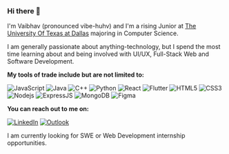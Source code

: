 
### Hi there 👋
I'm Vaibhav (pronounced vibe-huhv) and I'm a rising Junior at [The University Of Texas at Dallas](https://utdallas.edu) majoring in Computer Science.

I am generally passionate about anything-technology, but I spend the most time learning about and being involved with UI/UX, Full-Stack Web and Software Development.

 **My tools of trade include but are not limited to:** 
 
![JavaScript](https://img.shields.io/badge/-JavaScript-black?style=flat-square&logo=javascript&logoColor=yellow) ![Java](https://img.shields.io/badge/-Java-black?style=flat-square&logo=java&logoColor=orange) ![C++](https://img.shields.io/badge/-C++-black?style=flat-square&logo=c%2B%2b&logoColor=blue) ![Python](https://img.shields.io/badge/-Python-black?style=flat-square&logo=python)  ![React](https://img.shields.io/badge/-React-black?style=flat-square&logo=react&logoColor=blue) ![Flutter](https://img.shields.io/badge/-Flutter-black?style=flat-square&logo=flutter&logoColor=blue) ![HTML5](https://img.shields.io/badge/-HTML5-black?style=flat-square&logo=html5) ![CSS3](https://img.shields.io/badge/-CSS3-black?style=flat-square&logo=css3&logoColor=blue) ![Nodejs](https://img.shields.io/badge/-Nodejs-black?style=flat-square&logo=Node-dot-js) ![ExpressJS](https://img.shields.io/badge/-ExpressJS-black?style=flat-square&logo=express&logoColor=white) ![MongoDB](https://img.shields.io/badge/-MongoDB-black?style=flat-square&logo=mongodb ) ![Figma](https://img.shields.io/badge/-Figma-black?style=flat-square&logo=figma)  


 **You can reach out to me on:** 
 
[![LinkedIn](https://img.shields.io/badge/-LinkedIn-blue?style=flat-square&logo=LinkedIn&logoColor=white )](https://linkedin.com/in/vaibhavpras) [![Outlook](https://img.shields.io/badge/-vaibhav.prasanna@outlook.com-blue?style=flat-square&logo=mail-dot-ru&logoColor=white )](https://linkedin.com/in/vaibhavpras)

I am currently looking for SWE or Web Development internship opportunities.
